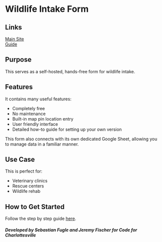 # Wildlife Intake Form
## Links
[Main Site](https://code-for-charlottesville.github.io/wildlife-form/index.html) \
[Guide](https://code-for-charlottesville.github.io/wildlife-form/wizard/full.html) 

## Purpose
This serves as a self-hosted, hands-free form for wildlife intake.

## Features
It contains many useful features:
* Completely free
* No maintenance
* Built-in map pin location entry
* User friendly interface
* Detailed how-to guide for setting up your own version
  
This form also connects with its own dedicated Google Sheet, allowing you to manage data in a familiar manner.

## Use Case
This is perfect for:
* Veterinary clinics
* Rescue centers
* Wildlife rehab

## How to Get Started
Follow the step by step guide [here](https://code-for-charlottesville.github.io/wildlife-form/wizard/full.html).

##### Developed by Sebastian Fugle and Jeremy Fischer for Code for Charlottesville
